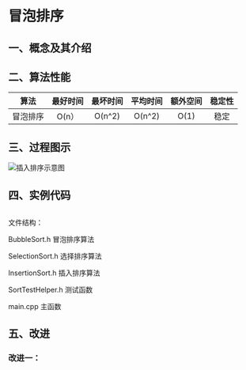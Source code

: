 # 冒泡排序

## 一、概念及其介绍



## 二、算法性能

|   算法   | 最好时间 | 最坏时间 | 平均时间 | 额外空间 | 稳定性 |
| :------: | :------: | :------: | :------: | :------: | :----: |
| 冒泡排序 |  O(n）   |  O(n^2)  |  O(n^2)  |   O(1)   |  稳定  |





## 三、过程图示

![插入排序示意图](https://github.com/wanyu416/Data-Strucure/blob/main/src/bubbleSort.gif)



## 四、实例代码

```c++

```



文件结构：

BubbleSort.h  冒泡排序算法

SelectionSort.h  选择排序算法

InsertionSort.h  插入排序算法

SortTestHelper.h  测试函数

main.cpp  主函数



## 五、改进

### 改进一：
